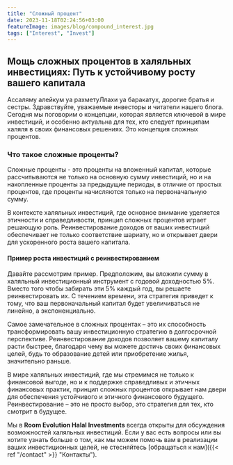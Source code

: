 ```yaml
---
title: "Сложный процент"
date: 2023-11-18T02:24:56+03:00
featureImage: images/blog/compound_interest.jpg
tags: ["Interest", "Invest"]
---
```


## Мощь сложных процентов в халяльных инвестициях: Путь к устойчивому росту вашего капитала


Ассаляму алейкум уа рахметуЛлахи уа баракатух, дорогие братья и сестры. 
Здравствуйте, уважаемые инвесторы и читатели нашего блога. Сегодня мы поговорим о концепции, которая является ключевой в мире инвестиций, и особенно актуальна для тех, кто следует принципам халяля в своих финансовых решениях. Это концепция сложных процентов.

### Что такое сложные проценты?
Сложные проценты - это проценты на вложенный капитал, которые рассчитываются не только на основную сумму инвестиций, но и на накопленные проценты за предыдущие периоды, в отличие от простых процентов, где проценты начисляются только на первоначальную сумму.


В контексте халяльных инвестиций, где основное внимание уделяется этичности и справедливости, принцип сложных процентов играет решающую роль. Реинвестирование доходов от ваших инвестиций обеспечивает не только соответствие шариату, но и открывает двери для ускоренного роста вашего капитала.

#### Пример роста инвестиций с реинвестированием
Давайте рассмотрим пример. Предположим, вы вложили сумму в халяльный инвестиционный инструмент с годовой доходностью 5%. Вместо того чтобы забирать эти 5% каждый год, вы решаете реинвестировать их. С течением времени, эта стратегия приведет к тому, что ваш первоначальный капитал будет увеличиваться не линейно, а экспоненциально.

Самое замечательное в сложных процентах – это их способность трансформировать вашу инвестиционную стратегию в долгосрочной перспективе. Реинвестирование доходов позволяет вашему капиталу расти быстрее, благодаря чему вы можете достичь своих финансовых целей, будь то образование детей или приобретение жилья, значительно раньше.

В мире халяльных инвестиций, где мы стремимся не только к финансовой выгоде, но и к поддержке справедливых и этичных финансовых практик, принцип сложных процентов открывает нам двери для обеспечения устойчивого и этичного финансового будущего. Реинвестирование – это не просто выбор, это стратегия для тех, кто смотрит в будущее.

Мы в **Room Evolution Halal Investments** всегда открыты для обсуждения возможностей халяльных инвестиций. Если у вас есть вопросы или вы хотите узнать больше о том, как мы можем помочь вам в реализации ваших инвестиционных целей, не стесняйтесь [обращаться к нам]({{< ref "/contact" >}} "Контакты").

